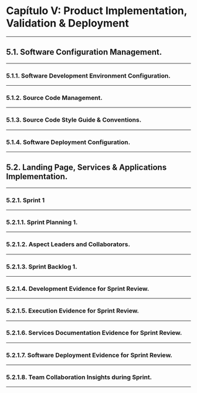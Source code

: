 # Capítulo V: Product Implementation, Validation & Deployment

---

## 5.1. Software Configuration Management.  

---

### 5.1.1. Software Development Environment Configuration.  

---

### 5.1.2. Source Code Management.  

---

### 5.1.3. Source Code Style Guide & Conventions.  

---

### 5.1.4. Software Deployment Configuration.  

---

## 5.2. Landing Page, Services & Applications Implementation.  

---

### 5.2.1. Sprint 1  

---

### 5.2.1.1. Sprint Planning 1.  

---

### 5.2.1.2. Aspect Leaders and Collaborators.  

---

### 5.2.1.3. Sprint Backlog 1.  

---

### 5.2.1.4. Development Evidence for Sprint Review.  

---

### 5.2.1.5. Execution Evidence for Sprint Review.  

---

### 5.2.1.6. Services Documentation Evidence for Sprint Review.  

---

### 5.2.1.7. Software Deployment Evidence for Sprint Review.  

---

### 5.2.1.8. Team Collaboration Insights during Sprint.  

---




